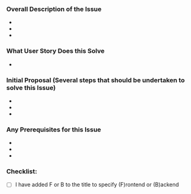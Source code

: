 ### Overall Description of the Issue ###
  *
  *
  *

### What User Story Does this Solve ###
  *

### Initial Proposal (Several steps that should be undertaken to solve this Issue)  ###
  *
  *
  *

### Any Prerequisites for this Issue ###
  *
  *
  *

### Checklist: ###
- [ ] I have added F or B to the title to specify (F)rontend or (B)ackend

